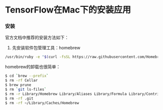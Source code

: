 TensorFlow在Mac下的安装应用
=========================

### 安装
官方文档中推荐的安装方法如下：
1. 先安装软件包管理工具：homebrew
```Bash
/usr/bin/ruby -e "$(curl -fsSL https://raw.githubusercontent.com/Homebrew/install/master/install)"
```
homebrew的卸载也很简单：
```Bash
$ cd `brew --prefix`
$ rm -rf Cellar
$ brew prune
$ rm `git ls-files`
$ rm -r Library/Homebrew Library/Aliases Library/Formula Library/Contributions
$ rm -rf .git
$ rm -rf ~/Library/Caches/Homebrew
```


